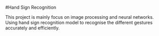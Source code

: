 #Hand Sign Recognition

This project is mainly focus on image processing and neural networks. Using hand sign recognition model to recognise the different gestures accurately and efficiently.
